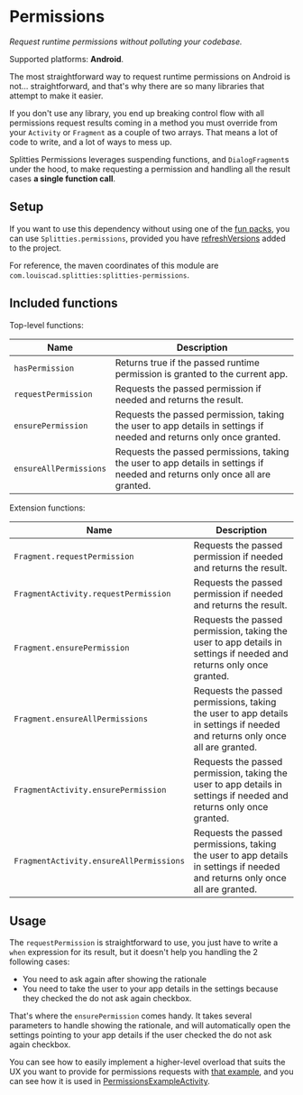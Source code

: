 # Permissions

*Request runtime permissions without polluting your codebase.*

Supported platforms: **Android**.

The most straightforward way to request runtime permissions on Android is not… straightforward, and
that's why there are so many libraries that attempt to make it easier.

If you don't use any library, you end up breaking control flow with all permissions request results
coming in a method you must override from your `Activity` or `Fragment` as a couple of two arrays.
That means a lot of code to write, and a lot of ways to mess up.

Splitties Permissions leverages suspending functions, and `DialogFragment`s under the hood, to
make requesting a permission and handling all the result cases **a single function call**.

## Setup

If you want to use this dependency without using one of the [fun packs](../../README.md#download),
you can use `Splitties.permissions`, provided you have [refreshVersions](https://github.com/jmfayard/refreshVersions) added to the project.

For reference, the maven coordinates of this module are `com.louiscad.splitties:splitties-permissions`.

## Included functions

Top-level functions:

| **Name** | **Description**
| -------- | ---------------
| `hasPermission` | Returns true if the passed runtime permission is granted to the current app.
| `requestPermission` | Requests the passed permission if needed and returns the result.
| `ensurePermission` | Requests the passed permission, taking the user to app details in settings if needed and returns only once granted.
| `ensureAllPermissions` | Requests the passed permissions, taking the user to app details in settings if needed and returns only once all are granted.

Extension functions:

| **Name** | **Description**
| -------- | ---------------
| `Fragment.requestPermission` | Requests the passed permission if needed and returns the result.
| `FragmentActivity.requestPermission` | Requests the passed permission if needed and returns the result.
| `Fragment.ensurePermission` | Requests the passed permission, taking the user to app details in settings if needed and returns only once granted.
| `Fragment.ensureAllPermissions` | Requests the passed permissions, taking the user to app details in settings if needed and returns only once all are granted.
| `FragmentActivity.ensurePermission` | Requests the passed permission, taking the user to app details in settings if needed and returns only once granted.
| `FragmentActivity.ensureAllPermissions` | Requests the passed permissions, taking the user to app details in settings if needed and returns only once all are granted.

## Usage

The `requestPermission` is straightforward to use, you just have to write a `when` expression for
its result, but it doesn't help you handling the 2 following cases:
- You need to ask again after showing the rationale
- You need to take the user to your app details in the settings because they checked the do not ask again checkbox.

That's where the `ensurePermission` comes handy. It takes several parameters to handle showing the
rationale, and will automatically open the settings pointing to your app details if the user checked
the do not ask again checkbox.

You can see how to easily implement a higher-level overload that suits the UX you want to provide
for permissions requests with [that example](../../samples/android-app/src/androidMain/kotlin/com/example/splitties/extensions/permissions/SampleEnsurePermission.kt),
and you can see how it is used in [PermissionsExampleActivity](../../samples/android-app/src/androidMain/kotlin/com/example/splitties/permissions/PermissionsExampleActivity.kt).
